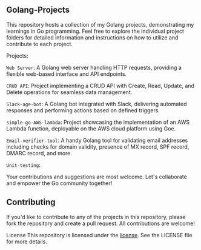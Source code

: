 ## Golang-Projects

This repository hosts a collection of my Golang projects, demonstrating my learnings in Go programming. 
Feel free to explore the individual project folders for detailed information and instructions on how to utilize and contribute to each project.

Projects:

`Web Server`: A Golang web server handling HTTP requests, providing a flexible web-based interface and API endpoints.

`CRUD API`: Project implementing a CRUD API with Create, Read, Update, and Delete operations for seamless data management.

`Slack-age-bot`: A Golang bot integrated with Slack, delivering automated responses and performing actions based on defined triggers.

`simple-go-AWS-lambda`: Project showcasing the implementation of an AWS Lambda function, deployable on the AWS cloud platform using Goe.

`Email-verifier-tool`: A handy Golang tool for validating email addresses including checks for domain validity, presence of MX record, SPF record, DMARC record, and more.

`Unit-testing`:

Your contributions and suggestions are most welcome. Let's collaborate and empower the Go community together!

## Contributing

If you'd like to contribute to any of the projects in this repository, please fork the repository and create a pull request. All contributions are welcome!

License
This repository is licensed under the [license](https://github.com/YashPimple/Golang/blob/main/LICENSE). See the LICENSE file for more details.
